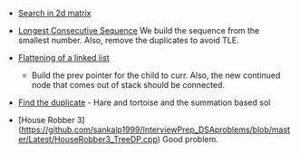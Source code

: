 
- [Search in 2d matrix](https://github.com/sankalp1999/InterviewPrep_DSAproblems/blob/master/leetcode/Search/SearchA2Dmatrix_LOG(MN).cpp)
- [Longest Consecutive Sequence](https://github.com/sankalp1999/InterviewPrep_DSAproblems/blob/master/leetcode/Hashing/LongestConsecutiveSequence_Hard.cpp)
  We build the sequence from the smallest number. Also, remove the duplicates to avoid TLE.

- [Flattening of a linked list](https://github.com/sankalp1999/InterviewPrep_DSAproblems/blob/master/leetcode/LinkedList/FlattenDoublyLinkedList_Nosorting/FlattenDLLBetterIterative.cpp)
  - Build the prev pointer for the child to curr. Also, the new continued node that comes out of stack should be connected.
- [Find the duplicate](https://github.com/sankalp1999/InterviewPrep_DSAproblems/blob/master/InterviewBit/Arrays/RepeatedNumber.cpp) - Hare and tortoise and the summation based sol
- [House Robber 3] (https://github.com/sankalp1999/InterviewPrep_DSAproblems/blob/master/Latest/HouseRobber3_TreeDP.cpp) Good problem.
